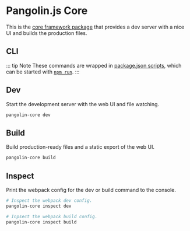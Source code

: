 # Pangolin.js Core

This is the [core framework package](https://github.com/pangolinjs/core) that provides a dev server with a nice UI and builds the production files.

## CLI

::: tip Note
These commands are wrapped in [package.json scripts](usage.md#tasks), which can be started with [`npm run`](https://docs.npmjs.com/cli/run-script).
:::

## Dev

Start the development server with the web UI and file watching.

```bash
pangolin-core dev
```

## Build

Build production-ready files and a static export of the web UI.

```bash
pangolin-core build
```

## Inspect

Print the webpack config for the dev or build command to the console.

```bash
# Inspect the webpack dev config.
pangolin-core inspect dev

# Inpsect the webpack build config.
pangolin-core inspect build
```

